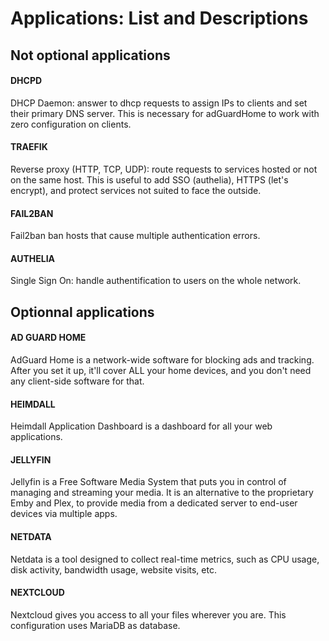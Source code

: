 Applications: List and Descriptions
===================================

Not optional applications
-----------------------------

#### DHCPD
DHCP Daemon: answer to dhcp requests to assign IPs to clients and set their primary DNS server.
This is necessary for adGuardHome to work with zero configuration on clients.

#### TRAEFIK
Reverse proxy (HTTP, TCP, UDP): route requests to services hosted or not on the same host.
This is useful to add SSO (authelia), HTTPS (let's encrypt), and protect services not suited to face the outside.

#### FAIL2BAN
Fail2ban ban hosts that cause multiple authentication errors.

#### AUTHELIA
Single Sign On: handle authentification to users on the whole network.

Optionnal applications
----------------------

#### AD GUARD HOME
AdGuard Home is a network-wide software for blocking ads and tracking. After you set it up, it'll cover ALL your home devices, and you don't need any client-side software for that.

#### HEIMDALL
Heimdall Application Dashboard is a dashboard for all your web applications.

#### JELLYFIN
Jellyfin is a Free Software Media System that puts you in control of managing and streaming your media.
It is an alternative to the proprietary Emby and Plex, to provide media from a dedicated server to end-user devices via multiple apps.  

#### NETDATA
Netdata is a tool designed to collect real-time metrics, such as CPU usage, disk activity, bandwidth usage, website visits, etc.

#### NEXTCLOUD
Nextcloud gives you access to all your files wherever you are.
This configuration uses MariaDB as database.
